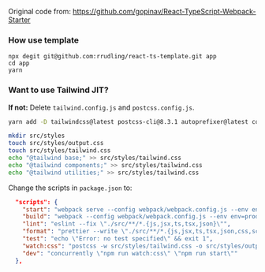 Original code from: https://github.com/gopinav/React-TypeScript-Webpack-Starter

### How use template
```node
npx degit git@github.com:rrudling/react-ts-template.git app
cd app
yarn
```

### Want to use Tailwind JIT?
**If not:** Delete `tailwind.config.js` and `postcss.config.js`.
```bash
yarn add -D tailwindcss@latest postcss-cli@8.3.1 autoprefixer@latest concurrently

mkdir src/styles
touch src/styles/output.css
touch src/styles/tailwind.css
echo "@tailwind base;" >> src/styles/tailwind.css
echo "@tailwind components;" >> src/styles/tailwind.css
echo "@tailwind utilities;" >> src/styles/tailwind.css
```

Change the scripts in `package.json` to:
```json
  "scripts": {
    "start": "webpack serve --config webpack/webpack.config.js --env env=dev",
    "build": "webpack --config webpack/webpack.config.js --env env=prod",
    "lint": "eslint --fix \"./src/**/*.{js,jsx,ts,tsx,json}\"",
    "format": "prettier --write \"./src/**/*.{js,jsx,ts,tsx,json,css,scss,md}\"",
    "test": "echo \"Error: no test specified\" && exit 1",
    "watch:css": "postcss -w src/styles/tailwind.css -o src/styles/output.css",
    "dev": "concurrently \"npm run watch:css\" \"npm run start\""
  },
```
